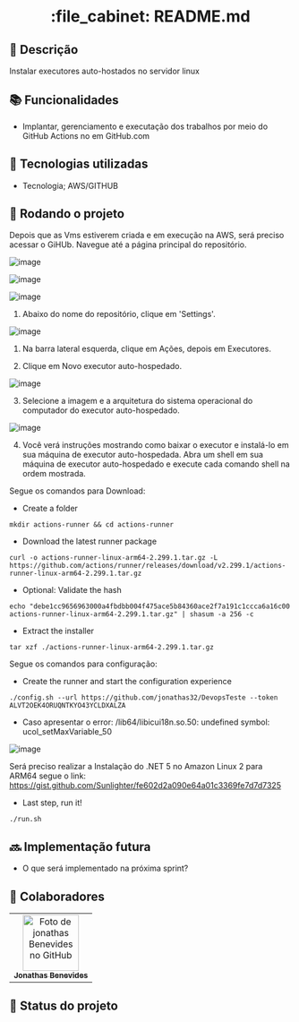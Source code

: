 <h1 align="center">:file_cabinet: README.md</h1>

## :memo: Descrição
Instalar executores auto-hostados no servidor linux

## :books: Funcionalidades
* <b></b> Implantar, gerenciamento e executação dos trabalhos por meio do GitHub Actions no em GitHub.com

## :wrench: Tecnologias utilizadas
* Tecnologia; AWS/GITHUB

## :rocket: Rodando o projeto

Depois que as Vms estiverem criada e em execução na AWS, será preciso acessar o GiHUb. Navegue até a página principal do repositório. 

![image](https://user-images.githubusercontent.com/48971064/211009038-a27aeb50-45ae-44a0-bc98-3985e0c5822b.png)

![image](https://user-images.githubusercontent.com/48971064/211009257-f826fbf6-98fe-476c-863e-1a57ada5f3fa.png)

![image](https://user-images.githubusercontent.com/48971064/211010248-138ff65e-1e48-4604-9169-94b15f4cf43a.png)

1. Abaixo do nome do repositório, clique em  'Settings'. 

![image](https://user-images.githubusercontent.com/48971064/211005192-16b4e297-8fdf-4385-aca1-f18481cb90e6.png)

1. Na barra lateral esquerda, clique em  Ações, depois em Executores.

2. Clique em Novo executor auto-hospedado.

![image](https://user-images.githubusercontent.com/48971064/211006027-7e296fcd-05fb-4989-a72f-d70bb7f14a84.png)

3. Selecione a imagem e a arquitetura do sistema operacional do computador do executor auto-hospedado.

![image](https://user-images.githubusercontent.com/48971064/211006234-8131f061-601f-4695-98d9-03591ea18b01.png)

4. Você verá instruções mostrando como baixar o executor e instalá-lo em sua máquina de executor auto-hospedada.
Abra um shell em sua máquina de executor auto-hospedado e execute cada comando shell na ordem mostrada.

Segue os comandos para Download:

* Create a folder
```
mkdir actions-runner && cd actions-runner
```
* Download the latest runner package
```
curl -o actions-runner-linux-arm64-2.299.1.tar.gz -L https://github.com/actions/runner/releases/download/v2.299.1/actions-runner-linux-arm64-2.299.1.tar.gz
```
* Optional: Validate the hash
```
echo "debe1cc9656963000a4fbdbb004f475ace5b84360ace2f7a191c1ccca6a16c00  actions-runner-linux-arm64-2.299.1.tar.gz" | shasum -a 256 -c
```
* Extract the installer
```
tar xzf ./actions-runner-linux-arm64-2.299.1.tar.gz
```

Segue os comandos para configuração:

* Create the runner and start the configuration experience
```
./config.sh --url https://github.com/jonathas32/DevopsTeste --token ALVT2OEK4ORUQNTKYO43YCLDXALZA
```
* Caso apresentar o error: /lib64/libicui18n.so.50: undefined symbol: ucol_setMaxVariable_50

![image](https://user-images.githubusercontent.com/48971064/211013139-e7bfb46e-1d33-4f50-b020-d563dbdf5d28.png)

Será preciso realizar a Instalação do .NET 5 no Amazon Linux 2 para ARM64 
segue o link: https://gist.github.com/Sunlighter/fe602d2a090e64a01c3369fe7d7d7325

* Last step, run it!
```
./run.sh
```
## :soon: Implementação futura
* O que será implementado na próxima sprint?

## :handshake: Colaboradores
<table>
  <tr>
    <td align="center">
      <a href="http://github.com/tatialveso">
        <img src="https://avatars.githubusercontent.com/u/56259137?v=4" width="100px;" alt="Foto de jonathas Benevides no GitHub"/><br>
        <sub>
          <b>Jonathas Benevides</b>
        </sub>
      </a>
    </td>
  </tr>
</table>

## :dart: Status do projeto
